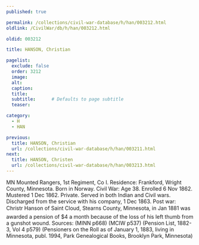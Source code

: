 ```yaml
---
published: true

permalink: /collections/civil-war-database/h/han/003212.html
oldlink: /CivilWar/db/h/han/003212.html

oldid: 003212

title: HANSON, Christian

pagelist:
  exclude: false
  order: 3212
  image: 
  alt:
  caption:
  title:
  subtitle:      # Defaults to page subtitle
  teaser:

category: 
  - H 
  - HAN

previous:
  title: HANSON, Christian
  url: /collections/civil-war-database/h/han/003211.html  
next:
  title: HANSON, Christen
  url: /collections/civil-war-database/h/han/003213.html   
---
```

MN Mounted Rangers, 1st Regiment, Co I. Residence: Frankford, Wright County, Minnesota. Born in Norway. Civil War: Age 38. Enrolled 6 Nov 1862. Mustered 1 Dec 1862. Private. Served in both Indian and Civil wars. Discharged from the service with his company, 1 Dec 1863. Post war: &#147;Christ&#146;r Hanson&#148; of Saint Cloud, Stearns County, Minnesota, in Jan 1881 was awarded a pension of $4 a month because of the loss of his left thumb from a gunshot wound. Sources: (MINN p668) (MCIW p537) (Pension List, 1882-3, Vol 4 p579) (Pensioners on the Roll as of January 1, 1883, living in Minnesota, publ. 1994, Park Genealogical Books, Brooklyn Park, Minnesota)